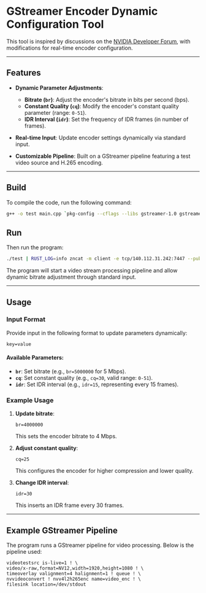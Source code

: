 # GStreamer Encoder Dynamic Configuration Tool

This tool is inspired by discussions on the [NVIDIA Developer Forum](https://forums.developer.nvidia.com/t/adaptive-change-bitrate-of-encoder-nvv4l2h264enc-in-runtime/300570), with modifications for real-time encoder configuration.


---

## Features

- **Dynamic Parameter Adjustments**:
  - **Bitrate (`br`)**: Adjust the encoder's bitrate in bits per second (bps).
  - **Constant Quality (`cq`)**: Modify the encoder's constant quality parameter (range: `0-51`).
  - **IDR Interval (`idr`)**: Set the frequency of IDR frames (in number of frames).

- **Real-time Input**: Update encoder settings dynamically via standard input.

- **Customizable Pipeline**: Built on a GStreamer pipeline featuring a test video source and H.265 encoding.

---

## Build

To compile the code, run the following command:

```bash
g++ -o test main.cpp `pkg-config --cflags --libs gstreamer-1.0 gstreamer-app-1.0`
```

## Run

Then run the program:

```bash
./test | RUST_LOG=info zncat -m client -e tcp/140.112.31.242:7447 --pub stream
```

The program will start a video stream processing pipeline and allow dynamic bitrate adjustment through standard input.


---

## Usage

### Input Format

Provide input in the following format to update parameters dynamically:

```text
key=value
```

#### Available Parameters:
- **`br`**: Set bitrate (e.g., `br=5000000` for 5 Mbps).
- **`cq`**: Set constant quality (e.g., `cq=30`, valid range: `0-51`).
- **`idr`**: Set IDR interval (e.g., `idr=15`, representing every 15 frames).

### Example Usage

1. **Update bitrate**:
   ```text
   br=4000000
   ```
   This sets the encoder bitrate to 4 Mbps.

2. **Adjust constant quality**:
   ```text
   cq=25
   ```
   This configures the encoder for higher compression and lower quality.

3. **Change IDR interval**:
   ```text
   idr=30
   ```
   This inserts an IDR frame every 30 frames.

---

## Example GStreamer Pipeline

The program runs a GStreamer pipeline for video processing. Below is the pipeline used:

```text
videotestsrc is-live=1 ! \
video/x-raw,format=NV12,width=1920,height=1080 ! \
timeoverlay valignment=4 halignment=1 ! queue ! \
nvvideoconvert ! nvv4l2h265enc name=video_enc ! \
filesink location=/dev/stdout
```